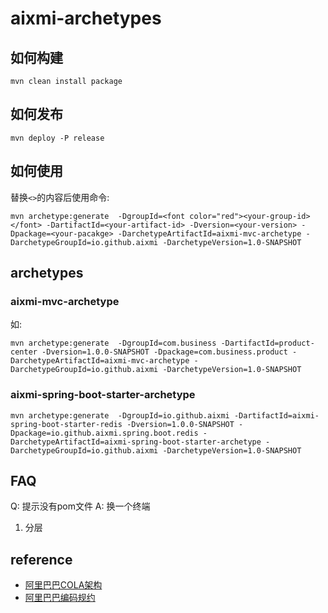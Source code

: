 # aixmi-archetypes
## 如何构建
`mvn clean install package`
## 如何发布
`mvn deploy -P release`
## 如何使用
替换`<>`的内容后使用命令:<br>
```shell script
mvn archetype:generate  -DgroupId=<font color="red"><your-group-id></font> -DartifactId=<your-artifact-id> -Dversion=<your-version> -Dpackage=<your-pacakge> -DarchetypeArtifactId=aixmi-mvc-archetype -DarchetypeGroupId=io.github.aixmi -DarchetypeVersion=1.0-SNAPSHOT
```

## archetypes
### aixmi-mvc-archetype
如:<br>
```shell script
mvn archetype:generate  -DgroupId=com.business -DartifactId=product-center -Dversion=1.0.0-SNAPSHOT -Dpackage=com.business.product -DarchetypeArtifactId=aixmi-mvc-archetype -DarchetypeGroupId=io.github.aixmi -DarchetypeVersion=1.0-SNAPSHOT
```
### aixmi-spring-boot-starter-archetype
```shell script
mvn archetype:generate  -DgroupId=io.github.aixmi -DartifactId=aixmi-spring-boot-starter-redis -Dversion=1.0.0-SNAPSHOT -Dpackage=io.github.aixmi.spring.boot.redis -DarchetypeArtifactId=aixmi-spring-boot-starter-archetype -DarchetypeGroupId=io.github.aixmi -DarchetypeVersion=1.0-SNAPSHOT
```

## FAQ
Q: 提示没有pom文件
A: 换一个终端
1. 分层
## reference
- [阿里巴巴COLA架构](https://github.com/alibaba/COLA)
- [阿里巴巴编码规约](https://github.com/alibaba/p3c)